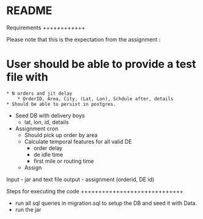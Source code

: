 README
======

Requirements
++++++++++++

Please note that this is the expectation from the assignment :

# User should be able to provide a test file with
    * N orders and jit delay
        * OrderID, Area, City, (Lat, Lon), Schdule after, details
    * Should be able to persist in postgres.
* Seed DB with delivery boys
    * lat, lon, id, details
* Assignment cron
    * Should pick up order by area
    * Calculate temporal features for all valid DE
        * order delay
        * de idle time
        * first mile or routing time
    * Assign

Input - jar and text file
output - assignment (orderid, DE id)

Steps for executing the code
+++++++++++++++++++++++++++++

* run all sql queries in migration.sql to setup the DB and seed it with Data.
* run the jar
